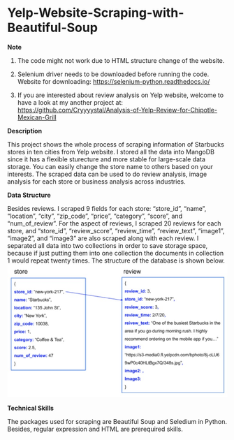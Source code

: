 # Yelp-Website-Scraping-with-Beautiful-Soup

**Note**
1. The code might not work due to HTML structure change of the website.

2. Selenium driver needs to be downloaded before running the code. Website for downloading: https://selenium-python.readthedocs.io/

3. If you are interested about review analysis on Yelp website, welcome to have a look at my another project at: https://github.com/Cryyyystal/Analysis-of-Yelp-Review-for-Chipotle-Mexican-Grill

**Description**

This project shows the whole process of scraping information of Starbucks stores in ten cities from Yelp website. I stored all the data into MangoDB since it has a flexible sturecture and more stable for large-scale data storage. You can easily change the store name to others based on your interests. The scraped data can be used to do review analysis, image analysis for each store or business analysis across industries.


**Data Structure**

Besides reviews. I scraped 9 fields for each store: “store_id”, “name”, “location”, “city”, “zip_code”, “price”, “category”, “score”, and “num_of_review”. For the aspect of reviews, I scraped 20 reviews for each store, and “store_id”, “review_score”, “review_time”, “review_text”, “image1”, “image2”, and “image3” are also scraped along with each review. I separated all data into two collections in order to save storage space, because if just putting them into one collection the documents in collection 1 would repeat twenty times. The structure of the database is shown below.
<img src="data_structure.jpeg" width=600>


**Technical Skills**

The packages used for scraping are Beautiful Soup and Seledium in Python. Besides, regular expression and HTML are prerequired skills.
